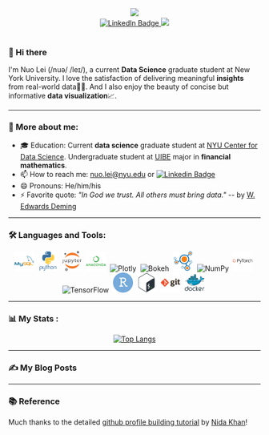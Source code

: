 
<div id="header" align="center">
  <img src="https://media.giphy.com/media/xBDV607THDAypMysPx/giphy.gif" width="110"/>
</div>

<div id="badges" align="center">
  <a href="https://www.linkedin.com/in/nuo-lei/">
    <img src="https://img.shields.io/badge/LinkedIn-blue?style=for-the-badge&logo=linkedin&logoColor=white" alt="LinkedIn Badge"/>
  </a>
    <a href="https://nuo-lei.medium.com/">
    <img src="https://img.shields.io/badge/Medium-black?style=for-the-badge&logo=medium&logoColor=white"/>
  </a>
</div>

<div id="counter" align="center">
    <img src="https://komarev.com/ghpvc/?username=NuoLeiNYU&style=flat-square&color=blue" alt=""/>
</div>

### 👋 Hi there 

I'm Nuo Lei (/nuə/ /leɪ/), a current **Data Science** graduate student at New York University. I love the satisfaction of delivering meaningful **insights** from real-world data👨‍💻. And I also enjoy the beauty of concise but informative **data visualization**📈.

---
### 👔 More about me:
- 🎓 Education: Current **data science** graduate student at [NYU Center for Data Science](https://cds.nyu.edu/). Undergraduate student at [UIBE](http://english.uibe.edu.cn/) major in **financial mathematics**. 
- 📫 How to reach me: nuo.lei@nyu.edu or [![Linkedin Badge](https://img.shields.io/badge/-NuoLei-blue?style=flat&logo=Linkedin&logoColor=white)](https://www.linkedin.com/in/nuo-lei/)
- 😄 Pronouns: He/him/his
- ⚡ Favorite quote: *"In God we trust. All others must bring data."* -- by [W. Edwards Deming](https://en.wikipedia.org/wiki/W._Edwards_Deming)

---
### 🛠️ Languages and Tools:

<div id="language" align="center">
  <img src="https://github.com/devicons/devicon/blob/master/icons/mysql/mysql-original-wordmark.svg" title="MySQL" alt="MySQL" width="40" height="40"/>&nbsp;
  <img src="https://github.com/devicons/devicon/blob/master/icons/python/python-original-wordmark.svg" title="Python" alt="Python" width="40" height="40"/>&nbsp;
  <img src="https://github.com/devicons/devicon/blob/master/icons/jupyter/jupyter-original-wordmark.svg" title="Jupyter" alt="Jupyter" width="40" height="40"/>&nbsp;
  <img src="https://github.com/devicons/devicon/blob/master/icons/anaconda/anaconda-original-wordmark.svg" title="Anaconda" alt="Anaconda" width="40" height="40"/>&nbsp;
  <img src="https://www.vectorlogo.zone/logos/plot_ly/plot_ly-official.svg" title="Plotly" alt="Plotly" width="40" height="40"/>&nbsp;
  <img src="https://static.bokeh.org/branding/logos/bokeh-logo.svg" title="Bokeh" alt="Bokeh" width="40" height="40"/>&nbsp;
  <img src="https://github.com/devicons/devicon/blob/master/icons/networkx/networkx-original.svg" title="NetworkX" alt="NetworkX" width="40" height="40"/>&nbsp;
  <img src="https://user-images.githubusercontent.com/67586773/105040771-43887300-5a88-11eb-9f01-bee100b9ef22.png" title="NumPy" alt="NumPy" width="40" height="40"/>&nbsp;
  <img src="https://github.com/devicons/devicon/blob/master/icons/pytorch/pytorch-original-wordmark.svg" title="PyTorch" alt="PyTorch" width="40" height="40"/>&nbsp;
  <img src="https://upload.wikimedia.org/wikipedia/commons/1/11/TensorFlowLogo.svg" title="TensorFlow" alt="TensorFlow" width="40" height="40"/>&nbsp;
  <img src="https://github.com/devicons/devicon/blob/master/icons/rstudio/rstudio-original.svg" title="R" alt="R" width="40" height="40"/>&nbsp;
  <img src="https://github.com/devicons/devicon/blob/master/icons/bash/bash-original.svg" title="Bash" alt="Bash" width="40" height="40"/>&nbsp;
  <img src="https://github.com/devicons/devicon/blob/master/icons/git/git-original-wordmark.svg" title="Git" alt="Git" width="40" height="40"/>&nbsp;
  <img src="https://github.com/devicons/devicon/blob/master/icons/docker/docker-original-wordmark.svg" title="Docker" alt="Docker" width="40" height="40"/>&nbsp;
</div>

---
### 📊 My Stats :


<!-- <div id="language" align="center">

[![GitHub Streak](http://github-readme-streak-stats.herokuapp.com?user=NuoLeiNYU)](https://git.io/streak-stats)
</div> -->


<div id="language" align="center">

[![Top Langs](https://github-readme-stats.vercel.app/api/top-langs/?username=NuoLeiNYU)](https://github.com/anuraghazra/github-readme-stats)
</div>

---
### ✍️ My Blog Posts

<!-- BLOG-POST-LIST:START -->
<!-- BLOG-POST-LIST:END -->


---
### 📚 Reference
Much thanks to the detailed [github profile building tutorial](https://www.sitepoint.com/github-profile-readme/) by [Nida Khan](https://www.sitepoint.com/author/nkhan/)!

